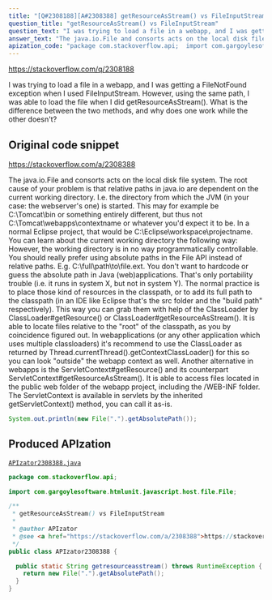 ```yaml
---
title: "[Q#2308188][A#2308388] getResourceAsStream() vs FileInputStream"
question_title: "getResourceAsStream() vs FileInputStream"
question_text: "I was trying to load a file in a webapp, and I was getting a FileNotFound exception when I used FileInputStream. However, using the same path, I was able to load the file when I did getResourceAsStream().  What is the difference between the two methods, and why does one work while the other doesn't?"
answer_text: "The java.io.File and consorts acts on the local disk file system. The root cause of your problem is that relative paths in java.io are dependent on the current working directory. I.e. the directory from which the JVM (in your case: the webserver's one) is started. This may for example be C:\\Tomcat\\bin or something entirely different, but thus not C:\\Tomcat\\webapps\\contextname or whatever you'd expect it to be. In a normal Eclipse project, that would be C:\\Eclipse\\workspace\\projectname. You can learn about the current working directory the following way: However, the working directory is in no way programmatically controllable. You should really prefer using absolute paths in the File API instead of relative paths. E.g. C:\\full\\path\\to\\file.ext. You don't want to hardcode or guess the absolute path in Java (web)applications. That's only portability trouble (i.e. it runs in system X, but not in system Y). The normal practice is to place those kind of resources in the classpath, or to add its full path to the classpath (in an IDE like Eclipse that's the src folder and the \"build path\" respectively). This way you can grab them with help of the ClassLoader by  ClassLoader#getResource() or ClassLoader#getResourceAsStream(). It is able to locate files relative to the \"root\" of the classpath, as you by coincidence figured out. In webapplications (or any other application which uses multiple classloaders) it's recommend to use the ClassLoader as returned by Thread.currentThread().getContextClassLoader() for this so you can look \"outside\" the webapp context as well. Another alternative in webapps is the ServletContext#getResource() and its counterpart ServletContext#getResourceAsStream(). It is able to access files located in the public web folder of the webapp project, including the /WEB-INF folder. The ServletContext is available in servlets by the inherited getServletContext() method, you can call it as-is."
apization_code: "package com.stackoverflow.api;  import com.gargoylesoftware.htmlunit.javascript.host.file.File;  /**  * getResourceAsStream() vs FileInputStream  *  * @author APIzator  * @see <a href=\"https://stackoverflow.com/a/2308388\">https://stackoverflow.com/a/2308388</a>  */ public class APIzator2308388 {    public static String getresourceasstream() throws RuntimeException {     return new File(\".\").getAbsolutePath();   } }"
---
```


https://stackoverflow.com/q/2308188

I was trying to load a file in a webapp, and I was getting a FileNotFound exception when I used FileInputStream. However, using the same path, I was able to load the file when I did getResourceAsStream(). 
What is the difference between the two methods, and why does one work while the other doesn&#x27;t?



## Original code snippet

https://stackoverflow.com/a/2308388

The java.io.File and consorts acts on the local disk file system. The root cause of your problem is that relative paths in java.io are dependent on the current working directory. I.e. the directory from which the JVM (in your case: the webserver&#x27;s one) is started. This may for example be C:\Tomcat\bin or something entirely different, but thus not C:\Tomcat\webapps\contextname or whatever you&#x27;d expect it to be. In a normal Eclipse project, that would be C:\Eclipse\workspace\projectname. You can learn about the current working directory the following way:
However, the working directory is in no way programmatically controllable. You should really prefer using absolute paths in the File API instead of relative paths. E.g. C:\full\path\to\file.ext.
You don&#x27;t want to hardcode or guess the absolute path in Java (web)applications. That&#x27;s only portability trouble (i.e. it runs in system X, but not in system Y). The normal practice is to place those kind of resources in the classpath, or to add its full path to the classpath (in an IDE like Eclipse that&#x27;s the src folder and the &quot;build path&quot; respectively). This way you can grab them with help of the ClassLoader by  ClassLoader#getResource() or ClassLoader#getResourceAsStream(). It is able to locate files relative to the &quot;root&quot; of the classpath, as you by coincidence figured out. In webapplications (or any other application which uses multiple classloaders) it&#x27;s recommend to use the ClassLoader as returned by Thread.currentThread().getContextClassLoader() for this so you can look &quot;outside&quot; the webapp context as well.
Another alternative in webapps is the ServletContext#getResource() and its counterpart ServletContext#getResourceAsStream(). It is able to access files located in the public web folder of the webapp project, including the /WEB-INF folder. The ServletContext is available in servlets by the inherited getServletContext() method, you can call it as-is.

```java
System.out.println(new File(".").getAbsolutePath());
```

## Produced APIzation

[`APIzator2308388.java`](https://github.com/pasqualesalza/apization-temp-data/raw/master/apizations/java/APIzator2308388.java)

```java
package com.stackoverflow.api;

import com.gargoylesoftware.htmlunit.javascript.host.file.File;

/**
 * getResourceAsStream() vs FileInputStream
 *
 * @author APIzator
 * @see <a href="https://stackoverflow.com/a/2308388">https://stackoverflow.com/a/2308388</a>
 */
public class APIzator2308388 {

  public static String getresourceasstream() throws RuntimeException {
    return new File(".").getAbsolutePath();
  }
}

```
